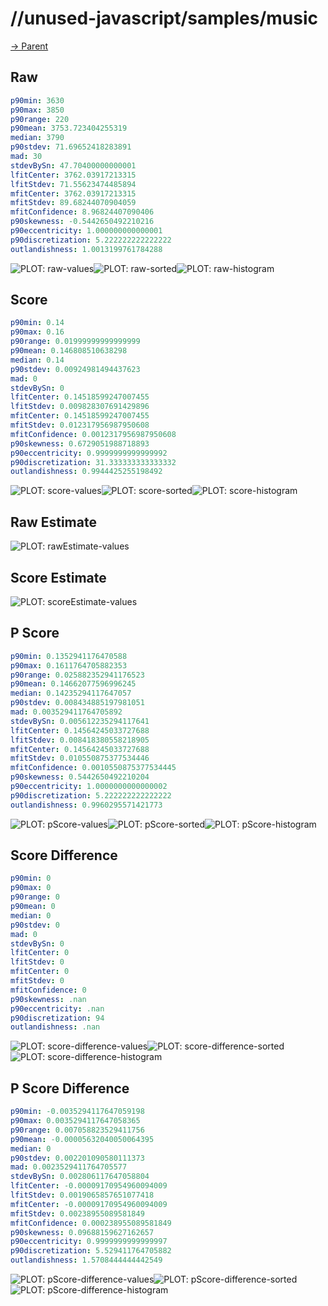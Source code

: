 
# //unused-javascript/samples/music

[→ Parent](../..)


## Raw


```yaml
p90min: 3630
p90max: 3850
p90range: 220
p90mean: 3753.723404255319
median: 3790
p90stdev: 71.69652418283891
mad: 30
stdevBySn: 47.70400000000001
lfitCenter: 3762.03917213315
lfitStdev: 71.55623474485894
mfitCenter: 3762.03917213315
mfitStdev: 89.68244070904059
mfitConfidence: 8.96824407090406
p90skewness: -0.5442650492210216
p90eccentricity: 1.000000000000001
p90discretization: 5.222222222222222
outlandishness: 1.0013199761784288

```

![PLOT: raw-values](./raw/values.svg)![PLOT: raw-sorted](./raw/sorted.svg)![PLOT: raw-histogram](./raw/histogram.svg)
## Score


```yaml
p90min: 0.14
p90max: 0.16
p90range: 0.01999999999999999
p90mean: 0.146808510638298
median: 0.14
p90stdev: 0.00924981494437623
mad: 0
stdevBySn: 0
lfitCenter: 0.14518599247007455
lfitStdev: 0.009828307691429896
mfitCenter: 0.14518599247007455
mfitStdev: 0.012317956987950608
mfitConfidence: 0.0012317956987950608
p90skewness: 0.6729051988718893
p90eccentricity: 0.9999999999999992
p90discretization: 31.333333333333332
outlandishness: 0.9944425255198492

```

![PLOT: score-values](./score/values.svg)![PLOT: score-sorted](./score/sorted.svg)![PLOT: score-histogram](./score/histogram.svg)
## Raw Estimate

![PLOT: rawEstimate-values](./rawEstimate/values.svg)
## Score Estimate

![PLOT: scoreEstimate-values](./scoreEstimate/values.svg)
## P Score


```yaml
p90min: 0.1352941176470588
p90max: 0.1611764705882353
p90range: 0.025882352941176523
p90mean: 0.14662077596996245
median: 0.14235294117647057
p90stdev: 0.008434885197981051
mad: 0.003529411764705892
stdevBySn: 0.005612235294117641
lfitCenter: 0.14564245033727688
lfitStdev: 0.008418380558218905
mfitCenter: 0.14564245033727688
mfitStdev: 0.010550875377534446
mfitConfidence: 0.0010550875377534445
p90skewness: 0.5442650492210204
p90eccentricity: 1.0000000000000002
p90discretization: 5.222222222222222
outlandishness: 0.9960295571421773

```

![PLOT: pScore-values](./pScore/values.svg)![PLOT: pScore-sorted](./pScore/sorted.svg)![PLOT: pScore-histogram](./pScore/histogram.svg)
## Score Difference


```yaml
p90min: 0
p90max: 0
p90range: 0
p90mean: 0
median: 0
p90stdev: 0
mad: 0
stdevBySn: 0
lfitCenter: 0
lfitStdev: 0
mfitCenter: 0
mfitStdev: 0
mfitConfidence: 0
p90skewness: .nan
p90eccentricity: .nan
p90discretization: 94
outlandishness: .nan

```

![PLOT: score-difference-values](./score-difference/values.svg)![PLOT: score-difference-sorted](./score-difference/sorted.svg)![PLOT: score-difference-histogram](./score-difference/histogram.svg)
## P Score Difference


```yaml
p90min: -0.0035294117647059198
p90max: 0.0035294117647058365
p90range: 0.007058823529411756
p90mean: -0.00005632040050064395
median: 0
p90stdev: 0.002201090580111373
mad: 0.0023529411764705577
stdevBySn: 0.002806117647058804
lfitCenter: -0.00009170954960094009
lfitStdev: 0.0019065857651077418
mfitCenter: -0.00009170954960094009
mfitStdev: 0.00238955089581849
mfitConfidence: 0.000238955089581849
p90skewness: 0.09688159627162657
p90eccentricity: 0.9999999999999997
p90discretization: 5.529411764705882
outlandishness: 1.5708444444442549

```

![PLOT: pScore-difference-values](./pScore-difference/values.svg)![PLOT: pScore-difference-sorted](./pScore-difference/sorted.svg)![PLOT: pScore-difference-histogram](./pScore-difference/histogram.svg)
